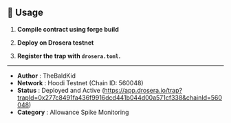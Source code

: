 ## 🚀 Usage

1. **Compile contract using forge build**

2. **Deploy on Drosera testnet**

3. **Register the trap with `drosera.toml`.**

---

- **Author** : TheBaldKid
- **Network** : Hoodi Testnet (Chain ID: 560048)
- **Status** : Deployed and Active (https://app.drosera.io/trap?trapId=0x277c8491fa436f9916dcd441b044d00a571cf338&chainId=560048)
- **Category** : Allowance Spike Monitoring

